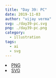 ```yaml
---
title: "Day 39: PC"
date: 2019-11-03
author: "vijay verma"
svg: ./day39-pc.svg
png: ./day39-pc.png
category:
  - illustration
tags:
  - ai
  - svg
---
```

<li><a href="./day39-pc.png" download className="btn-png">PNG</a></li>
<li><a href="./day39-pc.svg" download className="btn-svg">SVG</a></li>
